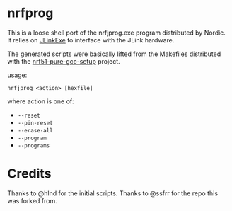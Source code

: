 nrfprog
====

This is a loose shell port of the nrfjprog.exe program distributed by Nordic.
It relies on [JLinkExe](https://www.segger.com/jlink-software.html) to
interface with the JLink hardware.

The generated scripts were basically lifted from the Makefiles distributed with
the [nrf51-pure-gcc-setup](https://github.com/hlnd/nrf51-pure-gcc-setup)
project.

usage:

```
nrfjprog <action> [hexfile]
```

where action is one of:
 * `--reset`
 * `--pin-reset`
 * `--erase-all`
 * `--program`
 * `--programs`

Credits
====

Thanks to @hlnd for the initial scripts.
Thanks to @ssfrr for the repo this was forked from.
